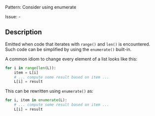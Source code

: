 Pattern: Consider using enumerate

Issue: -

## Description

Emitted when code that iterates with `range()` and `len()` is encountered. Such code can be simplified by using the `enumerate()` built-in.

A common idiom to change every element of a list looks like this: 

```python
for i in range(len(L)):
    item = L[i]
    # ... compute some result based on item ...
    L[i] = result
```

This can be rewritten using `enumerate()` as: 

```python
for i, item in enumerate(L):
    # ... compute some result based on item ...
    L[i] = result
```